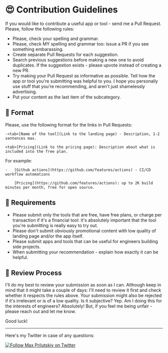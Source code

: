 # 😍 Contribution Guidelines
If you would like to contribute a useful app or tool - send me a Pull Request. Please, follow the following rules:

* Please, check your spelling and grammar.
* Please, check MY spelling and grammar too: issue a PR if you see something embarassing.
* Create separate Pull Requests for each suggestion.
* Search previous suggestions before making a new one to avoid duplicates. If the suggestion exists - please upvote instead of creating a new PR.
* Try making your Pull Request as informative as possible. Tell how the app or tool you're submitting was helpful to you. I hope you personally use stuff that you’re recommending, and aren't just shamelessly advertising.
* Put your content as the last item of the subcategory.


## 💄 Format
Please, use the following format for the links in Pull Requests:
```
-<tab>[Name of the tool](Link to the landing page) - Description, 1-2 sentences max.

<tab>[Pricing](Link to the pricing page): Description about what is included into the free plan.

```

For example:

```
-   [Github actions](https://github.com/features/actions) - CI/CD workflow automations

    [Pricing](https://github.com/features/actions): up to 2K build minutes per month, free for open source.

```


## 💬 Requirements
* Please submit only the tools that are free, have free plans, or charge per transaction if it's a financial tool: it's absolutely important that the tool you're submitting is really easy to try out.
* Please don't submit obviously promotional content with low quality of landing page and/or the app itself.
* Please submit apps and tools that can be useful for engineers building side projects.
* When submitting your recommendation - explain how exactly it can be helpful.


## 🧐 Review Process
I'll do my best to review your submission as soon as I can. Although keep in mind that it might take a couple of days: I'll need to review it first and check whether it respects the rules above. Your submission might also be rejected if it's irrelevant or is of a low quality. Is it subjective? Yep. Am I doing this for the interests of engineers? Absolutely! But, if you feel me being unfair - please reach out and let me know.

Good luck!

---
Here's my Twitter in case of any questions:

[![Follow Max Prilutskiy on Twitter](https://img.shields.io/twitter/follow/MaxPrilutskiy?style=social)](https://twitter.com/MaxPrilutskiy)